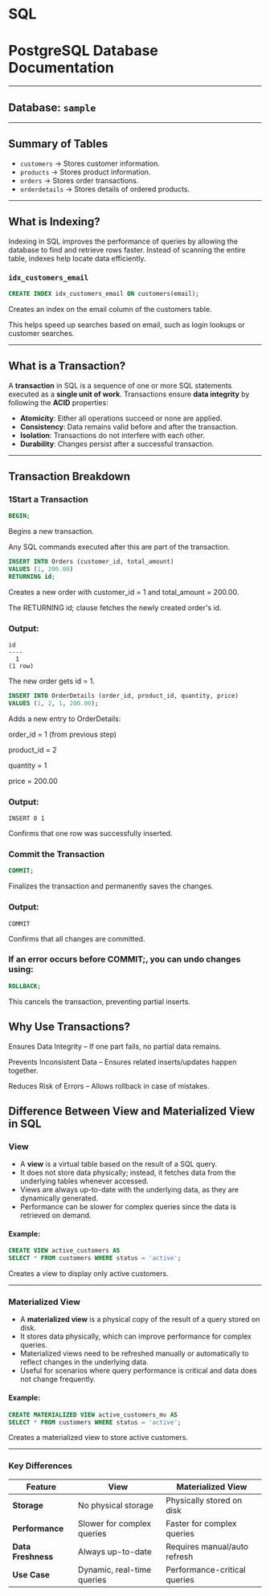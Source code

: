 # SQL

# PostgreSQL Database Documentation

---

## Database: `sample`
---

## **Summary of Tables**
- `customers` → Stores customer information.  
- `products` → Stores product information.  
- `orders` → Stores order transactions.  
- `orderdetails` → Stores details of ordered products.

---
## What is Indexing?
Indexing in SQL improves the performance of queries by allowing the database to find and retrieve rows faster. Instead of scanning the entire table, indexes help locate data efficiently.

### `idx_customers_email`
```sql
CREATE INDEX idx_customers_email ON customers(email);
```
Creates an index on the email column of the customers table.

This helps speed up searches based on email, such as login lookups or customer searches.

---
## **What is a Transaction?**
A **transaction** in SQL is a sequence of one or more SQL statements executed as a **single unit of work**. Transactions ensure **data integrity** by following the **ACID** properties:
- **Atomicity**: Either all operations succeed or none are applied.
- **Consistency**: Data remains valid before and after the transaction.
- **Isolation**: Transactions do not interfere with each other.
- **Durability**: Changes persist after a successful transaction.

---

## **Transaction Breakdown**

### 1️**Start a Transaction**
```sql
BEGIN;
```
Begins a new transaction.

Any SQL commands executed after this are part of the transaction.

```sql
INSERT INTO Orders (customer_id, total_amount) 
VALUES (1, 200.00) 
RETURNING id;
```
Creates a new order with customer_id = 1 and total_amount = 200.00.

The RETURNING id; clause fetches the newly created order's id.

### Output:

``` 
id 
----
  1
(1 row)
```

The new order gets id = 1.

```sql
INSERT INTO OrderDetails (order_id, product_id, quantity, price) 
VALUES (1, 2, 1, 200.00);
```
Adds a new entry to OrderDetails:

order_id = 1 (from previous step)

product_id = 2

quantity = 1

price = 200.00

### Output:
```
INSERT 0 1
```
Confirms that one row was successfully inserted.

### Commit the Transaction
```sql
COMMIT;
```
Finalizes the transaction and permanently saves the changes.

### Output:
```
COMMIT
```
Confirms that all changes are committed.

### If an error occurs before COMMIT;, you can undo changes using:

```sql
ROLLBACK;
```
This cancels the transaction, preventing partial inserts.

## Why Use Transactions?
Ensures Data Integrity – If one part fails, no partial data remains.

Prevents Inconsistent Data – Ensures related inserts/updates happen together.

Reduces Risk of Errors – Allows rollback in case of mistakes.

## Difference Between View and Materialized View in SQL

### **View**
- A **view** is a virtual table based on the result of a SQL query.
- It does not store data physically; instead, it fetches data from the underlying tables whenever accessed.
- Views are always up-to-date with the underlying data, as they are dynamically generated.
- Performance can be slower for complex queries since the data is retrieved on demand.

#### Example:
```sql
CREATE VIEW active_customers AS
SELECT * FROM customers WHERE status = 'active';
```
Creates a view to display only active customers.

---

### **Materialized View**
- A **materialized view** is a physical copy of the result of a query stored on disk.
- It stores data physically, which can improve performance for complex queries.
- Materialized views need to be refreshed manually or automatically to reflect changes in the underlying data.
- Useful for scenarios where query performance is critical and data does not change frequently.

#### Example:
```sql
CREATE MATERIALIZED VIEW active_customers_mv AS
SELECT * FROM customers WHERE status = 'active';
```
Creates a materialized view to store active customers.

---

### **Key Differences**
| Feature               | View                        | Materialized View            |
|-----------------------|-----------------------------|------------------------------|
| **Storage**           | No physical storage         | Physically stored on disk    |
| **Performance**       | Slower for complex queries  | Faster for complex queries   |
| **Data Freshness**    | Always up-to-date           | Requires manual/auto refresh |
| **Use Case**          | Dynamic, real-time queries  | Performance-critical queries |


